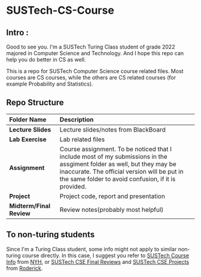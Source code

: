 # SUSTech-CS-Course
## Intro :
Good to see you.
I'm a SUSTech Turing Class student of grade 2022 majored in Computer Science and Technology.
And I hope this repo can help you do better in CS as well.

This is a repo for SUSTech Computer Science course related files.
Most courses are CS courses, while the others are CS related courses (for example Probability and Statistics).

## Repo Structure
| **Folder Name** | **Description** |
| :--- | :--- |
| **Lecture Slides** | Lecture slides/notes from BlackBoard |
| **Lab Exercise** | Lab related files |
| **Assignment** | Course assignment. To be noticed that I include most of my submissions in the assgiment folder as well, but they may be inaccurate. The official version will be put in the same folder to avoid confusion, if it is provided. |
| **Project** | Project code, report and presentation |
| **Midterm/Final Review** | Review notes(probably most helpful) |

## To non-turing students
Since I'm a Turing Class student, some info might not apply to similar non-turing course directly.
In this case, I suggest you refer to [SUSTech Course Info](https://github.com/NYH-Dolphin/SUSTech-Course-Info) from [NYH](https://github.com/NYH-Dolphin), or [SUSTech CSE Final Reviews](https://github.com/RoderickQiu/SUSTech_CSE_Final_Reviews) and [SUSTech CSE Projects](https://github.com/RoderickQiu/SUSTech_CSE_Projects) from [Roderick](https://github.com/RoderickQiu).
